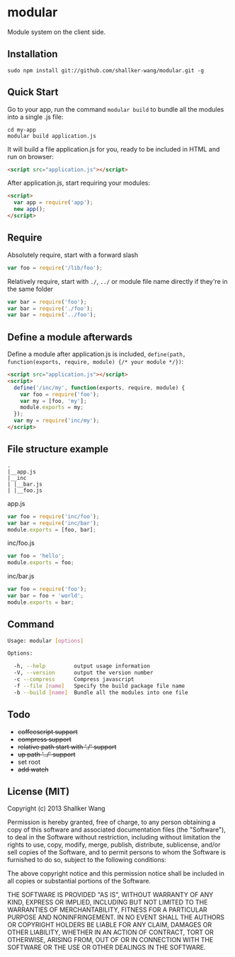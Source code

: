 modular
==========

Module system on the client side.


## Installation
```
sudo npm install git://github.com/shallker-wang/modular.git -g
```


## Quick Start
Go to your app, run the command `modular build` to bundle all the modules into a single .js file:
```
cd my-app
modular build application.js
```

It will build a file application.js for you, ready to be included in HTML and run on browser:
```html
<script src="application.js"></script>
```

After application.js, start requiring your modules:
```html
<script>
  var app = require('app');
  new app();
</script>
```


## Require
Absolutely require, start with a forward slash
```javascript
var foo = require('/lib/foo');
```

Relatively require, start with `./`, `../` or module file name directly if they're in the same folder
```javascript
var bar = require('foo');
var bar = require('./foo');
var bar = require('../foo');
```

## Define a module afterwards
Define a module after application.js is included, `define(path, function(exports, require, module) {/* your module */})`:
```html
<script src="application.js"></script>
<script>
  define('/inc/my', function(exports, require, module) {
    var foo = require('foo');
    var my = [foo, 'my'];
    module.exports = my;
  });
  var my = require('inc/my');
</script>
```


## File structure example
```
.
|__app.js
|__inc
| |__bar.js
| |__foo.js
```

app.js
```javascript
var foo = require('inc/foo');
var bar = require('inc/bar');
module.exports = [foo, bar];
```

inc/foo.js
```javascript
var foo = 'hello';
module.exports = foo;
```

inc/bar.js
```javascript
var foo = require('foo');
var bar = foo + 'world';
module.exports = bar;
```


## Command
```bash
Usage: modular [options]

Options:

  -h, --help         output usage information
  -V, --version      output the version number
  -c --compress      Compress javascript
  -f --file [name]   Specify the build package file name
  -b --build [name]  Bundle all the modules into one file
```


## Todo
- ~~coffeescript support~~
- ~~compress support~~
- ~~relative path start with './' support~~
- ~~up path '../' support~~
- set root
- ~~add watch~~


## License (MIT)

Copyright (c) 2013 Shallker Wang

Permission is hereby granted, free of charge, to any person
obtaining a copy of this software and associated documentation
files (the "Software"), to deal in the Software without
restriction, including without limitation the rights to use,
copy, modify, merge, publish, distribute, sublicense, and/or sell
copies of the Software, and to permit persons to whom the
Software is furnished to do so, subject to the following
conditions:

The above copyright notice and this permission notice shall be
included in all copies or substantial portions of the Software.

THE SOFTWARE IS PROVIDED "AS IS", WITHOUT WARRANTY OF ANY KIND,
EXPRESS OR IMPLIED, INCLUDING BUT NOT LIMITED TO THE WARRANTIES
OF MERCHANTABILITY, FITNESS FOR A PARTICULAR PURPOSE AND
NONINFRINGEMENT. IN NO EVENT SHALL THE AUTHORS OR COPYRIGHT
HOLDERS BE LIABLE FOR ANY CLAIM, DAMAGES OR OTHER LIABILITY,
WHETHER IN AN ACTION OF CONTRACT, TORT OR OTHERWISE, ARISING
FROM, OUT OF OR IN CONNECTION WITH THE SOFTWARE OR THE USE OR
OTHER DEALINGS IN THE SOFTWARE.
